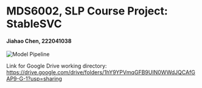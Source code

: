 # MDS6002, SLP Course Project: StableSVC
#### Jiahao Chen, 222041038
![Model Pipeline](https://github.com/SLPcourse/StableSVC/blob/main/StableSVC.jpg)

Link for Google Drive working directory:
https://drive.google.com/drive/folders/1hY9YPVmqGFB9UIN0WWdJQCAfGAP9-G-1?usp=sharing
